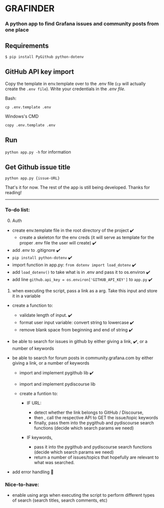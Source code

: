 # GRAFINDER
### A python app to find Grafana issues and community posts from one place


## Requirements

```
$ pip install PyGithub python-dotenv
```

## GitHub API key import

Copy the template in env.template over to the .env file (`cp` will actually create the `.env file`). Write your credentials in the *.env file.*

Bash:
```
cp .env.template .env
```

Windows's CMD

```
copy .env.template .env
```

## Run

`python app.py -h` for information


## Get Github issue title

```
python app.py {issue-URL}
```

That's it for now. The rest of the app is still being developed. 
Thanks for reading!

-----

### To-do list:

0. Auth

- create env.template file in the root directory of the project :heavy_check_mark:
  - create a skeleton for the env creds (it will serve as template for the proper .env file the user will create) :heavy_check_mark:
- add .env to .gitignore :heavy_check_mark:
- `pip install python-dotenv`  :heavy_check_mark:
- import function in app.py: `from dotenv import load_dotenv`  :heavy_check_mark:
- add `load_dotenv()` to take what is in .env and pass it to os.environ  :heavy_check_mark:
- add line `github.api_key = os.environ['GITHUB_API_KEY']` to `app.py` :heavy_check_mark:

1. when executing the script, pass a link as a arg. Take this input and store it in a variable
- create a function to:
  - validate length of input.  :heavy_check_mark:
  - format user input variable: convert string to lowercase :heavy_check_mark:
  - remove blank space from beginning and end of string :heavy_check_mark:
- be able to search for issues in github by either giving a link, :heavy_check_mark:,  or a number of keywords 
- be able to search for forum posts in community.grafana.com by either giving a link, or a number of keywords 
  - import and implement pygithub lib :heavy_check_mark: 
  - import and implement pydiscourse lib
  - create a funtion to:
  
    - IF URL: 
      - detect whether the link belongs to GitHub / Discourse,  
      - then , call the respective API to GET the issue/topic keywords
      - finally, pass them into the pygithub and pydiscourse search functions (decide which search params we need)
      
    - IF keywords, 
      - pass it into the pygithub and pydiscourse search functions (decide which search params we need)
      - return a number of issues/topics that hopefully are relevant to what was searched.
 
- add error handling :hammer:

### Nice-to-have:

- enable using args when executing the script to perform different types of search (search titles, search comments, etc) 
